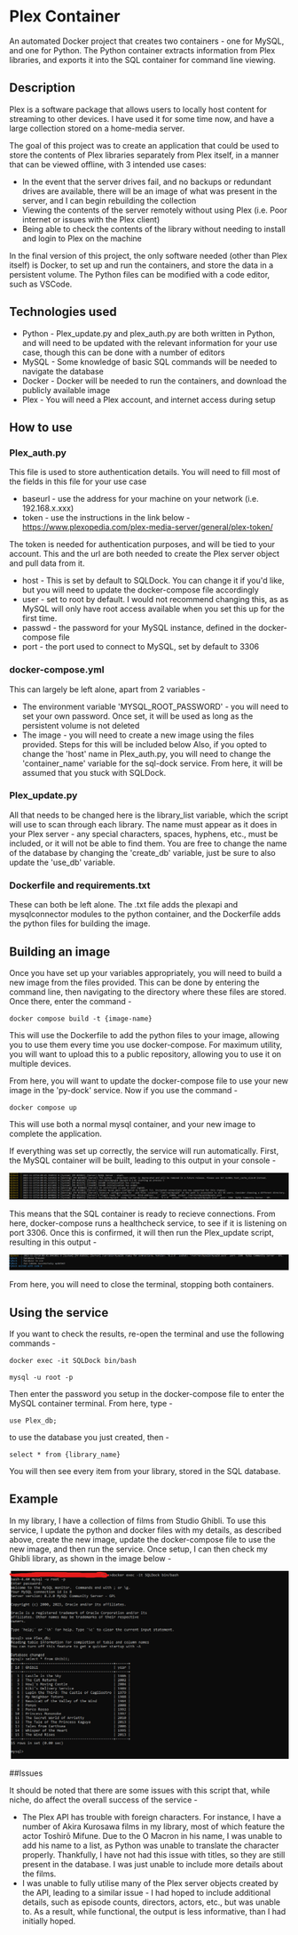 
# Plex Container

An automated Docker project that creates two containers - one for MySQL, and one for Python. The Python container extracts information from Plex libraries, and exports it into the SQL container for command line viewing.


## Description
Plex is a software package that allows users to locally host content for streaming to other devices. I have used it for some time now, and have a large collection stored on a home-media server. 

The goal of this project was to create an application that could be used to store the contents of Plex libraries separately from Plex itself, in a manner that can be viewed offline, with 3 intended use cases:
* In the event that the server drives fail, and no backups or redundant drives are available, there will be an image of what was present in the server, and I can begin rebuilding the collection
* Viewing the contents of the server remotely without using Plex (i.e. Poor internet or issues with the Plex client)
* Being able to check the contents of the library without needing to install and login to Plex on the machine

In the final version of this project, the only software needed (other than Plex itself) is Docker, to set up and run the containers, and store the data in a persistent volume. The Python files can be modified with a code editor, such as VSCode.
## Technologies used
* Python - Plex_update.py and plex_auth.py are both written in Python, and will need to be updated  with the relevant information for your use case, though this can be done with a number of editors
* MySQL - Some knowledge of basic SQL commands will be needed to navigate the database
* Docker - Docker will be needed to run the containers, and download the publicly available image
* Plex - You will need a Plex account, and internet access during setup
## How to use

### Plex_auth.py

This file is used to store authentication details. You will need to fill most of the fields in this file for your use case
* baseurl - use the address for your machine on your network (i.e. 192.168.x.xxx)
* token - use the instructions in the link below -
https://www.plexopedia.com/plex-media-server/general/plex-token/

The token is needed for authentication purposes, and will be tied to your account. This and the url are both needed to create the Plex server object and pull data from it.
* host - This is set by default to SQLDock. You can change it if you'd like, but you will need to update the docker-compose file accordingly
* user - set to root by default. I would not recommend changing this, as as MySQL will only have root access available when you set this up for the first time.
* passwd - the password for your MySQL instance, defined in the docker-compose file
* port - the port used to connect to MySQL, set by default to 3306

### docker-compose.yml

This can largely be left alone, apart from 2 variables -
* The environment variable 'MYSQL_ROOT_PASSWORD' - you will need to set your own password. Once set, it will be used as long as the persistent volume is not deleted
* The image - you will need to create a new image using the files provided. Steps for this will be included below
Also, if you opted to change the 'host' name in Plex_auth.py, you will need to change the 'container_name' variable for the sql-dock service. From here, it will be assumed that you stuck with SQLDock.

### Plex_update.py

All that needs to be changed here is the library_list variable, which the script will use to scan through each library. The name must appear as it does in your Plex server - any special characters, spaces, hyphens, etc., must be included, or it will not be able to find them. You are free to change the name of the database by changing the 'create_db' variable, just be sure to also update the 'use_db' variable.

### Dockerfile and requirements.txt

These can both be left alone. The .txt file adds the plexapi and mysqlconnector modules to the python container, and the Dockerfile adds the python files for building the image.

## Building an image

Once you have set up your variables appropriately, you will need to build a new image from the files provided. This can be done by entering the command line, then navigating to the directory where these files are stored. Once there, enter the command -

```
docker compose build -t {image-name}
```

This will use the Dockerfile to add the python files to your image, allowing you to use them every time you use docker-compose. For maximum utility, you will want to upload this to a public repository, allowing you to use it on multiple devices.

From here, you will want to update the docker-compose file to use your new image in the 'py-dock' service. Now if you use the command -

```
docker compose up
```

This will use both a normal mysql container, and your new image to complete the application.

If everything was set up correctly, the service will run automatically. First, the MySQL container will be built, leading to this output in your console - 

![alt text](https://github.com/KnightBlue14/Plex_Container/blob/main/Images/Setup%20-%20SQL.png)

This means that the SQL container is ready to recieve connections. From here, docker-compose runs a healthcheck service, to see if it is listening on port 3306. Once this is confirmed, it will then run the Plex_update script, resulting in this output -

![alt text](https://github.com/KnightBlue14/Plex_Container/blob/main/Images/Setup%20-%20Python.png)

From here, you will need to close the terminal, stopping both containers.

## Using the service

If you want to check the results, re-open the terminal and use the following commands -

```
docker exec -it SQLDock bin/bash
```

```
mysql -u root -p
```

Then enter the password you setup in the docker-compose file to enter the MySQL container terminal. From here, type -

```
use Plex_db;
```

to use the database you just created, then -

```
select * from {library_name}
```

You will then see every item from your library, stored in the SQL database.

## Example

In my library, I have a collection of films from Studio Ghibli. To use this service, I update the python and docker files with my details, as described above, create the new image, update the docker-compose file to use the new image, and then run the service. Once setup, I can then check my Ghibli library, as shown in the image below -

![alt text](https://github.com/KnightBlue14/Plex_Container/blob/main/Images/Setup%20-%20Database.png)

##Issues

It should be noted that there are some issues with this script that, while niche, do affect the overall success of the service -
* The Plex API has trouble with foreign characters. For instance, I have a number of Akira Kurosawa films in my library, most of which feature the actor Toshirō Mifune. Due to the O Macron in his name, I was unable to add his name to a list, as Python was unable to translate the character properly. Thankfully, I have not had this issue with titles, so they are still present in the database. I was just unable to include more details about the films.
* I was unable to fully utilise many of the Plex server objects created by the API, leading to a similar issue - I had hoped to include additional details, such as  episode counts, directors, actors, etc., but was unable to. As a result, while functional, the output is less informative, than I had initially hoped.
